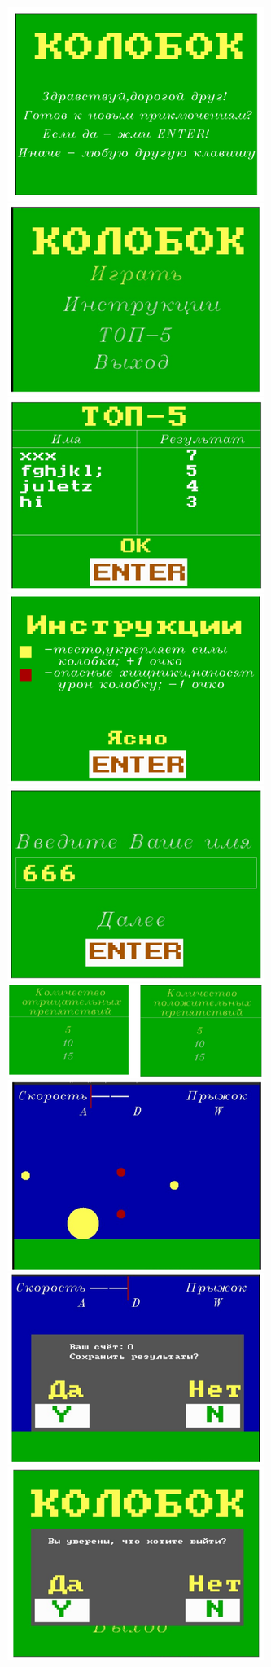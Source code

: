 ![](img/1.png)  
![](img/2.png)  
![](img/3.png)  
![](img/4.png)  
![](img/5.png)  
![](img/6.png)  
![](img/7.png)  
![](img/8.png)  
![](img/9.png)  
